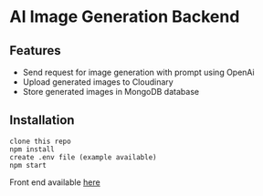 # AI Image Generation Backend

## Features

- Send request for image generation with prompt using OpenAi
- Upload generated images to Cloudinary
- Store generated images in MongoDB database

## Installation

```text
clone this repo
npm install
create .env file (example available)
npm start
```

Front end available [here](https://github.com/ayMissouri/AI-Image-Generator)
